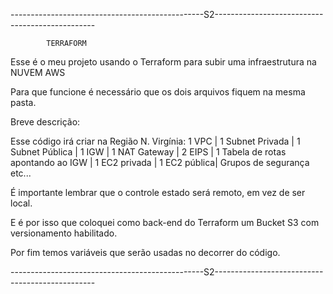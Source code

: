 ------------------------------------------------S2------------------------------------------------

            TERRAFORM

Esse é o meu projeto usando o Terraform para subir uma infraestrutura na NUVEM AWS

Para que funcione é necessário que os dois arquivos fiquem na mesma pasta.


Breve descrição:

Esse código irá criar na Região N. Virgínia:
    1 VPC |
    1 Subnet Privada |
    1 Subnet Pública |
    1 IGW |
    1 NAT Gateway |
    2 EIPS |
    1 Tabela de rotas apontando ao IGW |
    1 EC2 privada |
    1 EC2 pública|
    Grupos de segurança etc...

É importante lembrar que o controle estado será remoto, em vez de ser local.

E é por isso que coloquei como back-end do Terraform um Bucket S3 com versionamento habilitado.


Por fim temos variáveis que serão usadas no decorrer do código.

------------------------------------------------S2------------------------------------------------
